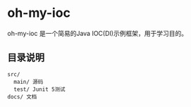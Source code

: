 # oh-my-ioc
oh-my-ioc 是一个简易的Java IOC(DI)示例框架，用于学习目的。

## 目录说明
```
src/
  main/ 源码
  test/ Junit 5测试
docs/ 文档
```